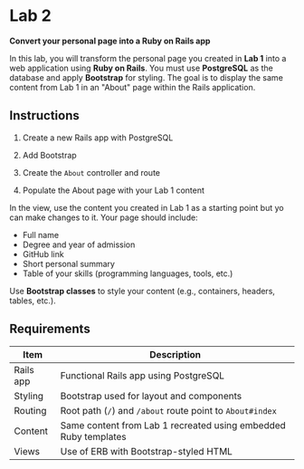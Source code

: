 
# Lab 2  
**Convert your personal page into a Ruby on Rails app**

In this lab, you will transform the personal page you created in **Lab 1** into a web application using **Ruby on Rails**. You must use **PostgreSQL** as the database and apply **Bootstrap** for styling. The goal is to display the same content from Lab 1 in an "About" page within the Rails application.


##  Instructions

1. Create a new Rails app with PostgreSQL

2. Add Bootstrap

3. Create the `About` controller and route

4. Populate the About page with your Lab 1 content

In the view, use the content you created in Lab 1 as a starting point but yo can make changes to it. Your page should include:

- Full name  
- Degree and year of admission  
- GitHub link  
- Short personal summary  
- Table of your skills (programming languages, tools, etc.)

Use **Bootstrap classes** to style your content (e.g., containers, headers, tables, etc.).


##  Requirements

| Item        | Description                                                      |
|-------------|------------------------------------------------------------------|
| Rails app   | Functional Rails app using PostgreSQL                           |
| Styling     | Bootstrap used for layout and components                        |
| Routing     | Root path (`/`) and `/about` route point to `About#index`       |
| Content     | Same content from Lab 1 recreated using embedded Ruby templates |
| Views       | Use of ERB with Bootstrap-styled HTML                           |


